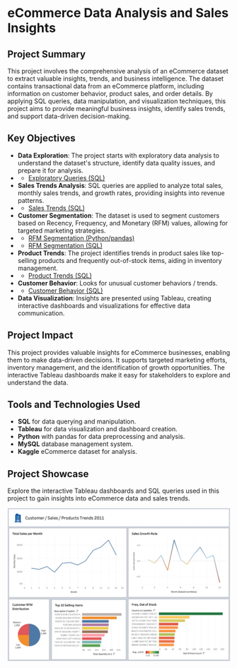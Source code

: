 # eCommerce Data Analysis and Sales Insights

## Project Summary
This project involves the comprehensive analysis of an eCommerce dataset to extract valuable insights, trends, and business intelligence. The dataset contains transactional data from an eCommerce platform, including information on customer behavior, product sales, and order details. By applying SQL queries, data manipulation, and visualization techniques, this project aims to provide meaningful business insights, identify sales trends, and support data-driven decision-making.

## Key Objectives
- **Data Exploration**: The project starts with exploratory data analysis to understand the dataset's structure, identify data quality issues, and prepare it for analysis.
- - [Exploratory Queries (SQL)](/queries/exploratory_queries.sql)
- **Sales Trends Analysis**: SQL queries are applied to analyze total sales, monthly sales trends, and growth rates, providing insights into revenue patterns.
- - [Sales Trends (SQL)](/queries/sales_trend_queries.sql)
- **Customer Segmentation**: The dataset is used to segment customers based on Recency, Frequency, and Monetary (RFM) values, allowing for targeted marketing strategies.
- - [RFM Segmentation (Python/pandas)](/pandas/RFM_calculation.py)
- - [RFM Segmentation (SQL)](/queries/customer_segmentation.sql)
- **Product Trends**: The project identifies trends in product sales like top-selling products and frequently out-of-stock items, aiding in inventory management.
- - [Product Trends (SQL)](/queries/ecommerce_queries.sql)
- **Customer Behavior**: Looks for unusual customer behaviors / trends.
- - [Customer Behavior (SQL)](/queries/customer_behavior_queries.sql)
- **Data Visualization**: Insights are presented using Tableau, creating interactive dashboards and visualizations for effective data communication.

## Project Impact
This project provides valuable insights for eCommerce businesses, enabling them to make data-driven decisions. It supports targeted marketing efforts, inventory management, and the identification of growth opportunities. The interactive Tableau dashboards make it easy for stakeholders to explore and understand the data.

## Tools and Technologies Used
- **SQL** for data querying and manipulation.
- **Tableau** for data visualization and dashboard creation.
- **Python** with pandas for data preprocessing and analysis.
- **MySQL** database management system.
- **Kaggle** eCommerce dataset for analysis.

## Project Showcase
Explore the interactive Tableau dashboards and SQL queries used in this project to gain insights into eCommerce data and sales trends.

![Alt text](/images/dashboardIMG.jpg)


